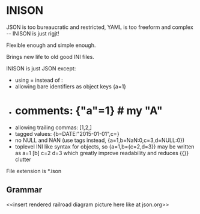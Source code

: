 # INISON

JSON is too bureaucratic and restricted, YAML is too freeform and complex -- INISON is just rigjt!

Flexible enough and simple enough.

Brings new life to old good INI files.

INISON is just JSON except:

* using \= instead of \:
* allowing bare identifiers as object keys {a=1}
* # comments: {"a"=1} # my "A"
* allowing trailing commas: [1,2,]
* tagged values: {b=DATE:"2015-01-01",c=}
* no NULL and NAN (use tags instead, {a=1,b=NaN:0,c=3,d=NULL:0})
* toplevel INI like syntax for objects, so {a=1,b={c=2,d=3}} may be written as a=1 [b] c=2 d=3 which greatly improve readability and reduces {{}} clutter

File extension is *.ison

## Grammar

\<\<insert rendered railroad diagram picture here like at json.org\>\>
